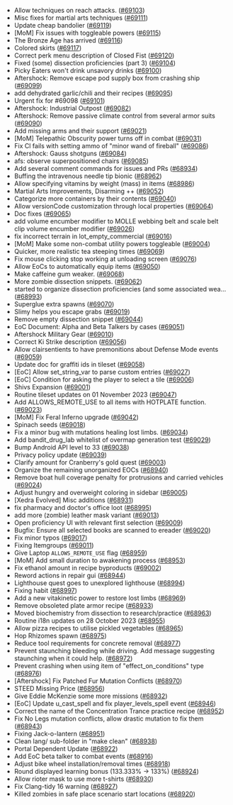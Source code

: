 * Allow techniques on reach attacks. ([#69103](https://github.com/CleverRaven/Cataclysm-DDA/pull/69103))
* Misc fixes for martial arts techniques ([#69111](https://github.com/CleverRaven/Cataclysm-DDA/pull/69111))
* Update cheap bandolier ([#69119](https://github.com/CleverRaven/Cataclysm-DDA/pull/69119))
* [MoM] Fix issues with toggleable powers ([#69115](https://github.com/CleverRaven/Cataclysm-DDA/pull/69115))
* The Bronze Age has arrived ([#69116](https://github.com/CleverRaven/Cataclysm-DDA/pull/69116))
* Colored skirts ([#69117](https://github.com/CleverRaven/Cataclysm-DDA/pull/69117))
* Correct perk menu description of Closed Fist ([#69120](https://github.com/CleverRaven/Cataclysm-DDA/pull/69120))
* Fixed (some) dissection proficiencies (part 3) ([#69104](https://github.com/CleverRaven/Cataclysm-DDA/pull/69104))
* Picky Eaters won't drink unsavory drinks ([#69100](https://github.com/CleverRaven/Cataclysm-DDA/pull/69100))
* Aftershock: Remove escape pod supply box from crashing ship ([#69099](https://github.com/CleverRaven/Cataclysm-DDA/pull/69099))
* add dehydrated garlic/chili and their recipes ([#69095](https://github.com/CleverRaven/Cataclysm-DDA/pull/69095))
* Urgent fix for #69098 ([#69101](https://github.com/CleverRaven/Cataclysm-DDA/pull/69101))
* Aftershock: Industrial Outpost ([#69082](https://github.com/CleverRaven/Cataclysm-DDA/pull/69082))
* Aftershock: Remove passive climate control from several armor suits ([#69090](https://github.com/CleverRaven/Cataclysm-DDA/pull/69090))
* Add missing arms and their support ([#69021](https://github.com/CleverRaven/Cataclysm-DDA/pull/69021))
* [MoM] Telepathic Obscurity power turns off in combat ([#69031](https://github.com/CleverRaven/Cataclysm-DDA/pull/69031))
* Fix Cl fails with setting ammo of "minor wand of fireball" ([#69086](https://github.com/CleverRaven/Cataclysm-DDA/pull/69086))
* Aftershock: Gauss shotguns ([#69084](https://github.com/CleverRaven/Cataclysm-DDA/pull/69084))
* afs: observe superpositioned chairs ([#69085](https://github.com/CleverRaven/Cataclysm-DDA/pull/69085))
* Add several comment commands for issues and PRs ([#68934](https://github.com/CleverRaven/Cataclysm-DDA/pull/68934))
* Buffing the intravenous needle tip bionic ([#68962](https://github.com/CleverRaven/Cataclysm-DDA/pull/68962))
* Allow specifying vitamins by weight (mass) in items ([#68986](https://github.com/CleverRaven/Cataclysm-DDA/pull/68986))
* Martial Arts Improvements, Disarming ++ ([#69052](https://github.com/CleverRaven/Cataclysm-DDA/pull/69052))
* Categorize more containers by their contents ([#69040](https://github.com/CleverRaven/Cataclysm-DDA/pull/69040))
* Allow versionCode customization through local properties ([#69064](https://github.com/CleverRaven/Cataclysm-DDA/pull/69064))
* Doc fixes ([#69065](https://github.com/CleverRaven/Cataclysm-DDA/pull/69065))
* add volume encumber modifier to MOLLE webbing belt and scale belt clip volume encumber modifier ([#69026](https://github.com/CleverRaven/Cataclysm-DDA/pull/69026))
* fix incorrect terrain in lot_empty_commercial ([#69016](https://github.com/CleverRaven/Cataclysm-DDA/pull/69016))
* [MoM] Make some non-combat utility powers toggleable ([#69004](https://github.com/CleverRaven/Cataclysm-DDA/pull/69004))
* Quicker, more realistic tea steeping times ([#69069](https://github.com/CleverRaven/Cataclysm-DDA/pull/69069))
* Fix mouse clicking stop working at unloading screen ([#69076](https://github.com/CleverRaven/Cataclysm-DDA/pull/69076))
* Allow EoCs to automatically equip items ([#69050](https://github.com/CleverRaven/Cataclysm-DDA/pull/69050))
* Make caffeine gum weaker. ([#69068](https://github.com/CleverRaven/Cataclysm-DDA/pull/69068))
* More zombie dissection snippets. ([#69062](https://github.com/CleverRaven/Cataclysm-DDA/pull/69062))
* started to organize dissection proficiencies (and some associated wea… ([#68993](https://github.com/CleverRaven/Cataclysm-DDA/pull/68993))
* Superglue extra spawns ([#69070](https://github.com/CleverRaven/Cataclysm-DDA/pull/69070))
* Slimy helps you escape grabs ([#69019](https://github.com/CleverRaven/Cataclysm-DDA/pull/69019))
* Remove empty dissection snippet ([#69044](https://github.com/CleverRaven/Cataclysm-DDA/pull/69044))
* EoC Document: Alpha and Beta Talkers by cases ([#69051](https://github.com/CleverRaven/Cataclysm-DDA/pull/69051))
* Aftershock Military Gear ([#69010](https://github.com/CleverRaven/Cataclysm-DDA/pull/69010))
* Correct Ki Strike description ([#69056](https://github.com/CleverRaven/Cataclysm-DDA/pull/69056))
* Allow clairsentients to have premonitions about Defense Mode events ([#69059](https://github.com/CleverRaven/Cataclysm-DDA/pull/69059))
* Update doc for graffiti ids in tileset ([#69058](https://github.com/CleverRaven/Cataclysm-DDA/pull/69058))
* [EoC] Allow set_string_var to parse custom entries ([#69027](https://github.com/CleverRaven/Cataclysm-DDA/pull/69027))
* [EoC] Condition for asking the player to select a tile ([#69006](https://github.com/CleverRaven/Cataclysm-DDA/pull/69006))
* Shivs Expansion ([#69001](https://github.com/CleverRaven/Cataclysm-DDA/pull/69001))
* Routine tileset updates on 01 November 2023 ([#69047](https://github.com/CleverRaven/Cataclysm-DDA/pull/69047))
* Add ALLOWS_REMOTE_USE to all items with HOTPLATE function. ([#69023](https://github.com/CleverRaven/Cataclysm-DDA/pull/69023))
* [MoM] Fix Feral Inferno upgrade ([#69042](https://github.com/CleverRaven/Cataclysm-DDA/pull/69042))
* Spinach seeds ([#69018](https://github.com/CleverRaven/Cataclysm-DDA/pull/69018))
* Fix a minor bug with mutations healing lost limbs. ([#69034](https://github.com/CleverRaven/Cataclysm-DDA/pull/69034))
* Add bandit_drug_lab whitelist of overmap generation test ([#69029](https://github.com/CleverRaven/Cataclysm-DDA/pull/69029))
* Bump Android API level to 33 ([#69038](https://github.com/CleverRaven/Cataclysm-DDA/pull/69038))
* Privacy policy update ([#69039](https://github.com/CleverRaven/Cataclysm-DDA/pull/69039))
* Clarify amount for Cranberry's gold quest ([#69003](https://github.com/CleverRaven/Cataclysm-DDA/pull/69003))
* Organize the remaining unorganized EOCs ([#68940](https://github.com/CleverRaven/Cataclysm-DDA/pull/68940))
* Remove boat hull coverage penalty for protrusions and carried vehicles ([#69024](https://github.com/CleverRaven/Cataclysm-DDA/pull/69024))
* Adjust hungry and overweight coloring in sidebar ([#69005](https://github.com/CleverRaven/Cataclysm-DDA/pull/69005))
* [Xedra Evolved] Misc additions ([#68931](https://github.com/CleverRaven/Cataclysm-DDA/pull/68931))
* fix pharmacy and doctor's office loot ([#68995](https://github.com/CleverRaven/Cataclysm-DDA/pull/68995))
* add more (zombie) leather mask variant ([#69013](https://github.com/CleverRaven/Cataclysm-DDA/pull/69013))
* Open proficiency UI with relevant first selection ([#69009](https://github.com/CleverRaven/Cataclysm-DDA/pull/69009))
* Bugfix: Ensure all selected books are scanned to ereader ([#69020](https://github.com/CleverRaven/Cataclysm-DDA/pull/69020))
* Fix minor typos ([#69017](https://github.com/CleverRaven/Cataclysm-DDA/pull/69017))
* Fixing Itemgroups ([#69011](https://github.com/CleverRaven/Cataclysm-DDA/pull/69011))
* Give Laptop `ALLOWS_REMOTE_USE` flag ([#68959](https://github.com/CleverRaven/Cataclysm-DDA/pull/68959))
* [MoM] Add small duration to awakening process ([#68953](https://github.com/CleverRaven/Cataclysm-DDA/pull/68953))
* Fix ethanol amount in recipe byproducts ([#69002](https://github.com/CleverRaven/Cataclysm-DDA/pull/69002))
* Reword actions in repair gui ([#68944](https://github.com/CleverRaven/Cataclysm-DDA/pull/68944))
* Lighthouse quest goes to unexplored lighthouse ([#68994](https://github.com/CleverRaven/Cataclysm-DDA/pull/68994))
* Fixing habit ([#68997](https://github.com/CleverRaven/Cataclysm-DDA/pull/68997))
* Add a new vitakinetic power to restore lost limbs ([#68969](https://github.com/CleverRaven/Cataclysm-DDA/pull/68969))
* Remove obsoleted plate armor recipe  ([#68933](https://github.com/CleverRaven/Cataclysm-DDA/pull/68933))
* Moved biochemistry from dissection to research/practice ([#68963](https://github.com/CleverRaven/Cataclysm-DDA/pull/68963))
* Routine i18n updates on 28 October 2023 ([#68955](https://github.com/CleverRaven/Cataclysm-DDA/pull/68955))
* Allow pizza recipes to utilise pickled vegetables ([#68965](https://github.com/CleverRaven/Cataclysm-DDA/pull/68965))
* Hop Rhizomes spawn ([#68975](https://github.com/CleverRaven/Cataclysm-DDA/pull/68975))
* Reduce tool requirements for concrete removal ([#68977](https://github.com/CleverRaven/Cataclysm-DDA/pull/68977))
* Prevent staunching bleeding while driving. Add message suggesting staunching when it could help. ([#68972](https://github.com/CleverRaven/Cataclysm-DDA/pull/68972))
* Prevent crashing when using item of "effect_on_conditions" type ([#68976](https://github.com/CleverRaven/Cataclysm-DDA/pull/68976))
* [Aftershock] Fix Patched Fur Mutation Conflicts ([#68970](https://github.com/CleverRaven/Cataclysm-DDA/pull/68970))
* STEED Missing Price ([#68956](https://github.com/CleverRaven/Cataclysm-DDA/pull/68956))
* Give Eddie McKenzie some more missions ([#68932](https://github.com/CleverRaven/Cataclysm-DDA/pull/68932))
* [EoC] Update u_cast_spell and fix player_levels_spell event ([#68946](https://github.com/CleverRaven/Cataclysm-DDA/pull/68946))
* Correct the name of the Concentration Trance practice recipe ([#68952](https://github.com/CleverRaven/Cataclysm-DDA/pull/68952))
* Fix No Legs mutation conflicts, allow drastic mutation to fix them ([#68943](https://github.com/CleverRaven/Cataclysm-DDA/pull/68943))
* Fixing Jack-o-lantern ([#68951](https://github.com/CleverRaven/Cataclysm-DDA/pull/68951))
* Clean lang/ sub-folder in "make clean" ([#68938](https://github.com/CleverRaven/Cataclysm-DDA/pull/68938))
* Portal Dependent Update ([#68922](https://github.com/CleverRaven/Cataclysm-DDA/pull/68922))
* Add EoC beta talker to combat events ([#68916](https://github.com/CleverRaven/Cataclysm-DDA/pull/68916))
* Adjust bike wheel installation/removal times ([#68918](https://github.com/CleverRaven/Cataclysm-DDA/pull/68918))
* Round displayed learning bonus (133.333% -> 133%) ([#68924](https://github.com/CleverRaven/Cataclysm-DDA/pull/68924))
* Allow rioter mask to use more t-shirts ([#68930](https://github.com/CleverRaven/Cataclysm-DDA/pull/68930))
* Fix Clang-tidy 16 warning ([#68927](https://github.com/CleverRaven/Cataclysm-DDA/pull/68927))
* Killed zombies in safe place scenario start locations ([#68920](https://github.com/CleverRaven/Cataclysm-DDA/pull/68920))
